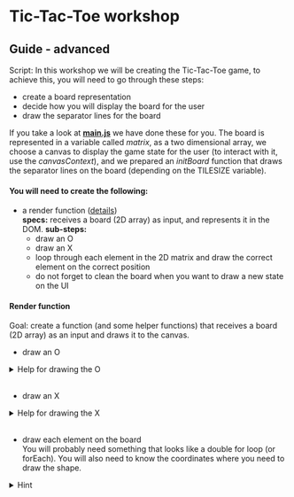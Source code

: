 # Tic-Tac-Toe workshop
## Guide - advanced

Script:
In this workshop we will be creating the Tic-Tac-Toe game, to achieve this,
you will need to go through these steps:
- create a board representation
- decide how you will display the board for the user
- draw the separator lines for the board

If you take a look at **[main.js](/starter-advanced/main.js)** we have done these for you. The board is represented in a variable called _matrix_, as a two dimensional array, we choose a canvas to display the game state for the user (to interact with it, use the _canvasContext_), and we prepared an _initBoard_ function that draws the separator lines on the board (depending on the TILESIZE variable).

#### You will need to create the following:
- a render function ([details](#render-function))  
**specs:** receives a board (2D array) as input, and represents it in the DOM.
**sub-steps:**
  - draw an O
  - draw an X
  - loop through each element in the 2D matrix and draw the correct element on the correct position
  - do not forget to clean the board when you want to draw a new state on the UI


#### Render function

Goal: create a function (and some helper functions) that receives a board (2D array) as an input and draws it to the canvas.

- draw an O
<details>
 <summary>Help for drawing the O</summary>
https://www.w3schools.com/tags/canvas_arc.asp
</details>
<br>

- draw an X
<details>
 <summary>Help for drawing the X</summary>
https://stackoverflow.com/a/12835725/2020696
</details>
<br>  

- draw each element on the board  
You will probably need something that looks like a double for loop (or forEach). You will also need to know the coordinates where you need to draw the shape.
<details>
 <summary>Hint</summary>
You will probably need to calculate the center of the cell you what to draw in based on the coordinates of it. (Like the center of the first cell if each cell (coordinates 0,0) has a height and width of 100) is at 50,50.  
The code will probably resemble this:  
```
var cellCenterX = boardX * tileSize + tileSize/2
```
</details>
